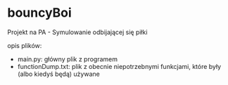 # bouncyBoi
Projekt na PA - Symulowanie odbijającej się piłki

opis plików:
- main.py: główny plik z programem 
- functionDump.txt: plik z obecnie niepotrzebnymi funkcjami, które były (albo kiedyś będą) używane
